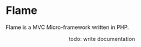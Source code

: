 # Flame
Flame is a MVC Micro-framework written in PHP.
<p align=center>todo: write documentation</p>